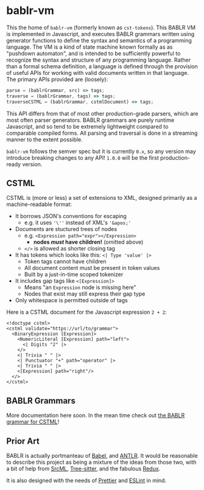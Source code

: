 # bablr-vm

This the home of `bablr-vm` (formerly known as `cst-tokens`). This BABLR VM is implemented in Javascript, and executes BABLR grammars written using generator functions to define the syntax and semantics of a programming language. The VM is a kind of state machine known formally as as "pushdown automaton", and is intended to be sufficiently powerful to recognize the syntax and structure of any programming language. Rather than a formal schema definition, a language is defined through the provision of useful APIs for working with valid documents written in that language. The primary APIs provided are (loosely):

```js
parse = (bablrGrammar, src) => tags;
traverse = (bablrGrammar, tags) => tags;
traverseCSTML = (bablrGrammar, cstmlDocument) => tags;
```

This API differs from that of most other production-grade parsers, which are most often parser generators. BABLR grammars are purely runtime Javascript, and so tend to be extremely lightweight compared to comparable compiled forms. All parsing and traversal is done in a streaming manner to the extent possible.

`bablr-vm` follows the semver spec but it is currently `0.x`, so any version may introduce breaking changes to any API! `1.0.0` will be the first production-ready version.

## CSTML

CSTML is (more or less) a set of extensions to XML, designed primarily as a machine-readable format:

- It borrows JSON's conventions for escaping
  - e.g. it uses `'\''` instead of XML's `'&apos;'`
- Documents are stuctured trees of nodes
  - e.g. `<Expression path="expr"></Expression>`
    - **nodes _must_ have children!** (omitted above)
  - `</>` is allowed as shorter closing tag
- It has tokens which looks like this: `<| Type 'value' |>`
  - Token tags cannot have children
  - All document content must be present in token values
  - Built by a just-in-time scoped tokenizer
- It includes gap tags like `<[Expression]>`
  - Means "an `Expression` node is missing here"
  - Nodes that exist may still express their gap type
- Only whitespace is permitted outside of tags

Here is a CSTML document for the Javascript expression `2 + 2`:

```cstml
<!doctype cstml>
<cstml validate="https://url/to/grammar">
  <BinaryExpression [Expression]>
    <NumericLiteral [Expression] path="left">
      <| Digits "2" |>
    </>
    <| Trivia " " |>
    <| Punctuator "+" path="operator" |>
    <| Trivia " " |>
    <[Expression] path="right"/>
  </>
</cstml>
```

## BABLR Grammars

More documentation here soon. In the mean time check out [the BABLR grammar for CSTML](https://github.com/bablr-lang/language-cstml/blob/trunk/lib/node.grammar.js)!

## Prior Art

BABLR is actually portmanteau of [Babel](https://babeljs.io/), and [ANTLR](https://www.antlr.org/). It would be reasonable to describe this project as being a mixture of the ideas from those two, with a bit of help from [SrcML](https://www.srcml.org/), [Tree-sitter](https://tree-sitter.github.io/), and the fabulous [Redux](https://redux.js.org/).

It is also designed with the needs of [Prettier](https://prettier.io/) and [ESLint](https://eslint.org/) in mind.
